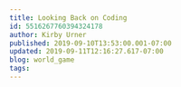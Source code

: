```yaml
---
title: Looking Back on Coding
id: 5516267760394324178
author: Kirby Urner
published: 2019-09-10T13:53:00.001-07:00
updated: 2019-09-11T12:16:27.617-07:00
blog: world_game
tags: 
---
```


